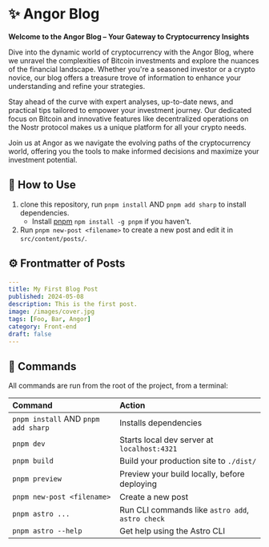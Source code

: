 # ✨ Angor Blog

**Welcome to the Angor Blog – Your Gateway to Cryptocurrency Insights**

Dive into the dynamic world of cryptocurrency with the Angor Blog, where we unravel the complexities of Bitcoin investments and explore the nuances of the financial landscape. Whether you're a seasoned investor or a crypto novice, our blog offers a treasure trove of information to enhance your understanding and refine your strategies.

Stay ahead of the curve with expert analyses, up-to-date news, and practical tips tailored to empower your investment journey. Our dedicated focus on Bitcoin and innovative features like decentralized operations on the Nostr protocol makes us a unique platform for all your crypto needs.

Join us at Angor as we navigate the evolving paths of the cryptocurrency world, offering you the tools to make informed decisions and maximize your investment potential.

## 🚀 How to Use

1. clone this repository, run `pnpm install` AND `pnpm add sharp` to install dependencies.  
   - Install [pnpm](https://pnpm.io) `npm install -g pnpm` if you haven't.
2. Run `pnpm new-post <filename>` to create a new post and edit it in `src/content/posts/`.

## ⚙️ Frontmatter of Posts

```yaml
---
title: My First Blog Post
published: 2024-05-08
description: This is the first post.
image: /images/cover.jpg
tags: [Foo, Bar, Angor]
category: Front-end
draft: false
---
```

## 🧞 Commands

All commands are run from the root of the project, from a terminal:

| Command                             | Action                                           |
|:------------------------------------|:-------------------------------------------------|
| `pnpm install` AND `pnpm add sharp` | Installs dependencies                            |
| `pnpm dev`                          | Starts local dev server at `localhost:4321`      |
| `pnpm build`                        | Build your production site to `./dist/`          |
| `pnpm preview`                      | Preview your build locally, before deploying     |
| `pnpm new-post <filename>`          | Create a new post                                |
| `pnpm astro ...`                    | Run CLI commands like `astro add`, `astro check` |
| `pnpm astro --help`                 | Get help using the Astro CLI                     |


